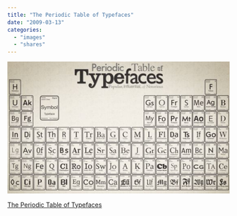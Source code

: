 ```yaml
---
title: "The Periodic Table of Typefaces"
date: "2009-03-13"
categories: 
  - "images"
  - "shares"
---
```


![](images/4wnP83SaFl0pig3tFC9PB0lqo1_640.jpg)

[The Periodic Table of Typefaces](http://www.downloadsquad.com/2009/03/11/the-periodic-table-of-typefaces/)
